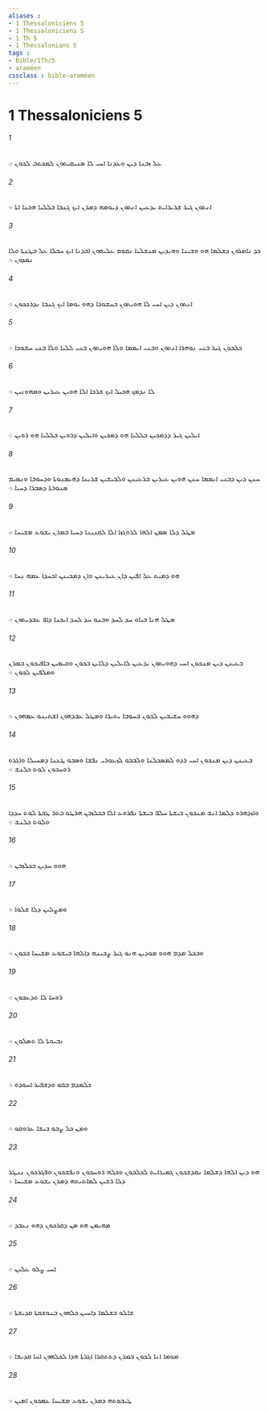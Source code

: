 ```yaml
---
aliases : 
- 1 Thessaloniciens 5
- 1 Thessaloniciens 5
- 1 Th 5
- 1 Thessalonians 5
tags : 
- Bible/1Th/5
- araméen
cssclass : bible-araméen
---
```


# 1 Thessaloniciens 5

###### 1
ܥܠ ܙܒܢܐ ܕܝܢ ܘܥܕܢܐ ܐܚܝ ܠܐ ܤܢܝܩܝܬܘܢ ܠܡܟܬܒ ܠܟܘܢ ܀
###### 2
ܐܢܬܘܢ ܓܝܪ ܫܪܝܪܐܝܬ ܝܕܥܝܢ ܐܢܬܘܢ ܕܝܘܡܗ ܕܡܪܢ ܐܝܟ ܓܢܒܐ ܒܠܠܝܐ ܗܟܢܐ ܐܬܐ ܀
###### 3
ܟܕ ܢܐܡܪܘܢ ܕܫܠܡܐ ܗܘ ܘܫܝܢܐ ܘܗܝܕܝܢ ܡܢܫܠܝܐ ܢܩܘܡ ܥܠܝܗܘܢ ܐܒܕܢܐ ܐܝܟ ܚܒܠܐ ܥܠ ܒܛܢܬܐ ܘܠܐ ܢܡܕܘܢ ܀
###### 4
ܐܢܬܘܢ ܕܝܢ ܐܚܝ ܠܐ ܗܘܝܬܘܢ ܒܚܫܘܟܐ ܕܗܘ ܝܘܡܐ ܐܝܟ ܓܢܒܐ ܢܕܪܟܟܘܢ ܀
###### 5
ܟܠܟܘܢ ܓܝܪ ܒܢܝ ܢܘܗܪܐ ܐܢܬܘܢ ܘܒܢܝ ܐܝܡܡܐ ܘܠܐ ܗܘܝܬܘܢ ܒܢܝ ܠܠܝܐ ܘܠܐ ܒܢܝ ܚܫܘܟܐ ܀
###### 6
ܠܐ ܢܕܡܟ ܗܟܝܠ ܐܝܟ ܫܪܟܐ ܐܠܐ ܗܘܝܢ ܥܝܪܝܢ ܘܡܗܘܢܝܢ ܀
###### 7
ܐܝܠܝܢ ܓܝܪ ܕܕܡܟܝܢ ܒܠܠܝܐ ܗܘ ܕܡܟܝܢ ܘܐܝܠܝܢ ܕܪܘܝܢ ܒܠܠܝܐ ܗܘ ܪܘܝܢ ܀
###### 8
ܚܢܢ ܕܝܢ ܕܒܢܝ ܐܝܡܡܐ ܚܢܢ ܗܘܝܢ ܥܝܪܝܢ ܒܪܥܝܢܢ ܘܠܒܝܫܝܢ ܫܪܝܢܐ ܕܗܝܡܢܘܬܐ ܘܕܚܘܒܐ ܘܢܤܝܡ ܤܢܘܪܬܐ ܕܤܒܪܐ ܕܚܝܐ ܀
###### 9
ܡܛܠ ܕܠܐ ܤܡܢ ܐܠܗܐ ܠܪܘܓܙܐ ܐܠܐ ܠܩܢܝܢܐ ܕܚܝܐ ܒܡܪܢ ܝܫܘܥ ܡܫܝܚܐ ܀
###### 10
ܗܘ ܕܡܝܬ ܥܠ ܐܦܝܢ ܕܐܢ ܥܝܪܝܢܢ ܘܐܢ ܕܡܟܝܢܢ ܐܟܚܕܐ ܥܡܗ ܢܚܐ ܀
###### 11
ܡܛܠ ܗܢܐ ܒܝܐܘ ܚܕ ܠܚܕ ܘܒܢܘ ܚܕ ܠܚܕ ܐܝܟܢܐ ܕܐܦ ܥܒܕܝܬܘܢ ܀
###### 12
ܒܥܝܢܢ ܕܝܢ ܡܢܟܘܢ ܐܚܝ ܕܗܘܝܬܘܢ ܝܕܥܝܢ ܠܐܝܠܝܢ ܕܠܐܝܢ ܒܟܘܢ ܘܩܝܡܝܢ ܒܐܦܝܟܘܢ ܒܡܪܢ ܘܡܠܦܝܢ ܠܟܘܢ ܀
###### 13
ܕܗܘܘ ܚܫܝܒܝܢ ܠܟܘܢ ܒܚܘܒܐ ܝܬܝܪܐ ܘܡܛܠ ܥܒܕܗܘܢ ܐܫܬܝܢܘ ܥܡܗܘܢ ܀
###### 14
ܒܥܝܢܢ ܕܝܢ ܡܢܟܘܢ ܐܚܝ ܪܕܘ ܠܡܤܟܠܢܐ ܘܠܒܒܘ ܠܙܥܘܪܝ ܢܦܫܐ ܘܤܒܘ ܛܥܢܐ ܕܡܚܝܠܐ ܘܐܓܪܘ ܪܘܚܟܘܢ ܠܘܬ ܟܠܢܫ ܀
###### 15
ܘܐܙܕܗܪܘ ܕܠܡܐ ܐܢܫ ܡܢܟܘܢ ܒܝܫܬܐ ܚܠܦ ܒܝܫܬܐ ܢܦܪܘܥ ܐܠܐ ܒܟܠܙܒܢ ܗܪܛܘ ܒܬܪ ܛܒܬܐ ܠܘܬ ܚܕܕܐ ܘܠܘܬ ܟܠܢܫ ܀
###### 16
ܗܘܘ ܚܕܝܢ ܒܟܠܙܒܢ ܀
###### 17
ܘܡܨܠܝܢ ܕܠܐ ܫܠܘܐ ܀
###### 18
ܘܒܟܠ ܡܕܡ ܗܘܘ ܡܘܕܝܢ ܗܢܘ ܓܝܪ ܨܒܝܢܗ ܕܐܠܗܐ ܒܝܫܘܥ ܡܫܝܚܐ ܒܟܘܢ ܀
###### 19
ܪܘܚܐ ܠܐ ܬܕܥܟܘܢ ܀
###### 20
ܢܒܝܘܬܐ ܠܐ ܬܤܠܘܢ ܀
###### 21
ܟܠܡܕܡ ܒܩܘ ܘܕܫܦܝܪ ܐܚܘܕܘ ܀
###### 22
ܘܡܢ ܟܠ ܨܒܘ ܒܝܫܐ ܥܪܘܩܘ ܀
###### 23
ܗܘ ܕܝܢ ܐܠܗܐ ܕܫܠܡܐ ܢܩܕܫܟܘܢ ܓܡܝܪܐܝܬ ܠܟܠܟܘܢ ܘܟܠܗ ܪܘܚܟܘܢ ܘܢܦܫܟܘܢ ܘܦܓܪܟܘܢ ܢܢܛܪ ܕܠܐ ܪܫܝܢ ܠܡܐܬܝܬܗ ܕܡܪܢ ܝܫܘܥ ܡܫܝܚܐ ܀
###### 24
ܡܗܝܡܢ ܗܘ ܡܢ ܕܩܪܟܘܢ ܕܗܘ ܢܥܒܕ ܀
###### 25
ܐܚܝ ܨܠܘ ܥܠܝܢ ܀
###### 26
ܫܐܠܘ ܒܫܠܡܐ ܕܐܚܝܢ ܟܠܗܘܢ ܒܢܘܫܩܬܐ ܩܕܝܫܬܐ ܀
###### 27
ܡܘܡܐ ܐܢܐ ܠܟܘܢ ܒܡܪܢ ܕܬܬܩܪܐ ܐܓܪܬܐ ܗܕܐ ܠܟܠܗܘܢ ܐܚܐ ܩܕܝܫܐ ܀
###### 28
ܛܝܒܘܬܗ ܕܡܪܢ ܝܫܘܥ ܡܫܝܚܐ ܥܡܟܘܢ ܐܡܝܢ ܀
